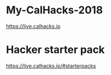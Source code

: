 # My-CalHacks-2018
https://live.calhacks.io

# Hacker starter pack
https://live.calhacks.io/#starterpacks
